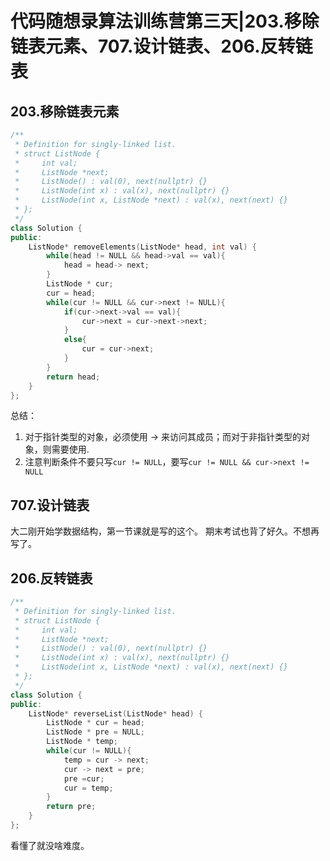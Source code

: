# 代码随想录算法训练营第三天|203.移除链表元素、707.设计链表、206.反转链表

## 203.移除链表元素

```c++
/**
 * Definition for singly-linked list.
 * struct ListNode {
 *     int val;
 *     ListNode *next;
 *     ListNode() : val(0), next(nullptr) {}
 *     ListNode(int x) : val(x), next(nullptr) {}
 *     ListNode(int x, ListNode *next) : val(x), next(next) {}
 * };
 */
class Solution {
public:
    ListNode* removeElements(ListNode* head, int val) {
        while(head != NULL && head->val == val){
            head = head-> next;
        }
        ListNode * cur;
        cur = head;
        while(cur != NULL && cur->next != NULL){
            if(cur->next->val == val){
                cur->next = cur->next->next;
            }
            else{
                cur = cur->next;
            }
        }
        return head;
    }
};
```

总结：

1. 对于指针类型的对象，必须使用 -> 来访问其成员；而对于非指针类型的对象，则需要使用.
2. 注意判断条件不要只写`cur != NULL`，要写`cur != NULL && cur->next != NULL`

## 707.设计链表

大二刚开始学数据结构，第一节课就是写的这个。 期末考试也背了好久。不想再写了。

## 206.反转链表

```c++
/**
 * Definition for singly-linked list.
 * struct ListNode {
 *     int val;
 *     ListNode *next;
 *     ListNode() : val(0), next(nullptr) {}
 *     ListNode(int x) : val(x), next(nullptr) {}
 *     ListNode(int x, ListNode *next) : val(x), next(next) {}
 * };
 */
class Solution {
public:
    ListNode* reverseList(ListNode* head) {
        ListNode * cur = head;
        ListNode * pre = NULL;
        ListNode * temp;
        while(cur != NULL){
            temp = cur -> next;
            cur -> next = pre;
            pre =cur;
            cur = temp;
        }
        return pre;
    }
};
```

看懂了就没啥难度。